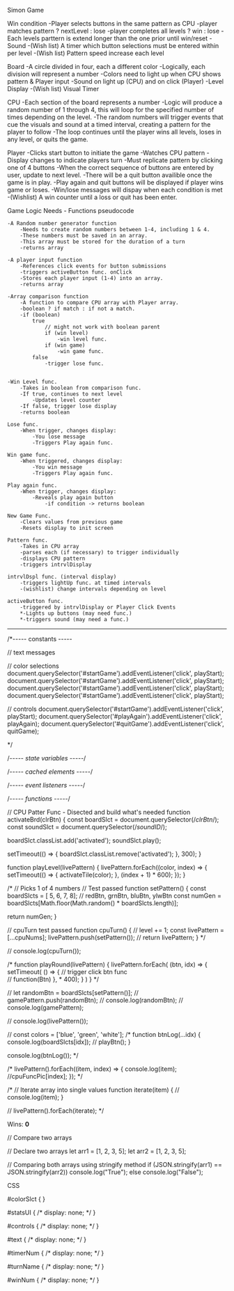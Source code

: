 Simon Game

Win condition
    -Player selects buttons in the same pattern as CPU
    -player matches pattern ? nextLevel : lose
    -player completes all levels ? win : lose 
    -Each levels parttern is extend longer than the one prior
    until win/reset
    -Sound
    -(Wish list) A timer which button selections must be entered within per level
    -(Wish list) Pattern speed increase each level

Board
    -A circle divided in four, each a different color
    -Logically, each division will represent a number
    -Colors need to light up when CPU shows pattern & Player input
    -Sound on light up (CPU) and on click (Player)
    -Level Display
    -(Wish list) Visual Timer

CPU
    -Each section of the board represents a number
    -Logic will produce a random number of 1 through 4,
        this will loop for the specified number of times
        depending on the level.
    -The random numbers will trigger events that cue the visuals
        and sound at a timed interval, creating a pattern for the
         player to follow
    -The loop continues until the player wins all levels, loses in any level,
    or quits the game.

Player
    -Clicks start button to initiate the game
    -Watches CPU pattern
    -Display changes to indicate players turn
    -Must replicate pattern by clicking one of 4 buttons
    -When the correct sequence of buttons are entered by user,
        update to next level.
    -There will be a quit button availible once the game is in play.
    -Play again and quit buttons will be displayed if player wins game or loses. 
    -Win/lose messages will dispay when each condition is met
    -(Wishlist) A win counter until a loss or quit has been enter.
    

Game Logic Needs - Functions pseudocode

    -A Random number generator function
        -Needs to create random numbers between 1-4, including 1 & 4.
        -These numbers must be saved in an array.
        -This array must be stored for the duration of a turn
        -returns array

    -A player input function
        -References click events for button submissions
        -triggers activeButton func. onClick
        -Stores each player input (1-4) into an array.
        -returns array

    -Array comparison function
        -A function to compare CPU array with Player array.
        -boolean ? if match : if not a match.
        -if (boolean)
            true
                // might not work with boolean parent
                if (win level)
                    -win level func.
                if (win game)
                    -win game func.
            false
                -trigger lose func.
            
    
    -Win Level func.
        -Takes in boolean from comparison func.
        -If true, continues to next level
            -Updates level counter
        -If false, trigger lose display
        -returns boolean

    Lose func.
        -When trigger, changes display:
            -You lose message
            -Triggers Play again func.

    Win game func.
        -When triggered, changes display:
            -You win message
            -Triggers Play again func.

    Play again func.
        -When trigger, changes display:
            -Reveals play again button
                -if condition -> returns boolean

    New Game Func.
        -Clears values from previous game
        -Resets display to init screen

    Pattern func.
        -Takes in CPU array
        -parses each (if necessary) to trigger individually
        -displays CPU pattern
        -triggers intrvlDisplay

    intrvlDspl func. (interval display)
        -triggers lightUp func. at timed intervals
        -(wishlist) change intervals depending on level

    activeButton func.
        -triggered by intrvlDisplay or Player Click Events
        *-Lights up buttons (may need func.)
        *-triggers sound (may need a func.)


******************************************************


  /*----- constants -----
  
// text messages


// color selections
document.querySelector('#startGame').addEventListener('click', playStart);
document.querySelector('#startGame').addEventListener('click', playStart);
document.querySelector('#startGame').addEventListener('click', playStart);
document.querySelector('#startGame').addEventListener('click', playStart);

// controls
document.querySelector('#startGame').addEventListener('click', playStart);
document.querySelector('#playAgain').addEventListener('click', playAgain);
document.querySelector('#quitGame').addEventListener('click', quitGame);
  
  
  
  */


  /*----- state variables -----*/


  /*----- cached elements  -----*/


  /*----- event listeners -----*/


/*----- functions -----*/


// CPU Patter Func - Disected and build what's needed
function activateBrd(clrBtn) {
  const boardSlct = document.querySelector(/*clrBtn*/);
  const soundSlct = document.querySelector(/*soundID*/);

  boardSlct.classList.add('activated');
  soundSlct.play();

  setTimeout(() => {
    boardSlct.classList.remove('activated');
  }, 300);
}

function playLevel(livePattern) {
  livePattern.forEach((color, index) => {
    setTimeout(() => {
      activateTile(color);
    }, (index + 1) * 600);
  });
}




/*
// Picks 1 of 4 numbers   // Test passed
function setPattern() { 
  const boardSlcts = [ 5, 6, 7, 8]; // redBtn, grnBtn, bluBtn, ylwBtn
  const numGen = boardSlcts[Math.floor(Math.random() * boardSlcts.length)];

  return numGen;
}

// cpuTurn test passed
function cpuTurn() { 
  // level += 1;
  const livePattern = [...cpuNums];
  livePattern.push(setPattern());
  // return livePattern;
}
*/

// console.log(cpuTurn());

/*
function playRound(livePattern) { 
  livePattern.forEach(
    (btn, idx) => { 
      setTimeout(
        () => {
          // trigger click btn func   
          // function(Btn)
        }, * 400);
    }
  )
}
*/


// let randomBtn = boardSlcts[setPattern()];
// gamePattern.push(randomBtn);
// console.log(randomBtn);
// console.log(gamePattern);



// console.log(livePattern());

// const colors = ['blue', 'green', 'white'];
/*
function btnLog(...idx) {
  console.log(boardSlcts[idx]);
  // playBtn();
}

console.log(btnLog());
*/


 /*
livePattern().forEach((item, index) => {
  console.log(item);
  //cpuFuncPic[index];
});
*/



/*
// Iterate array into single values
function iterate(item) {
  // console.log(item);
}

// livePattern().forEach(iterate);
*/

<span class="winsTtl">Wins: <strong><span id="winNum">0</span></strong></span>




// Compare two arrays


// Declare two arrays
let arr1 = [1, 2, 3, 5];
let arr2 = [1, 2, 3, 5];
 
// Comparing both arrays using stringify method
if (JSON.stringify(arr1) == JSON.stringify(arr2))
    console.log("True");
else
    console.log("False");



CSS


#colorSlct {
}

#statsUI {
    /* display: none; */
}

#controls {
    /* display: none; */
}

#text {
    /* display: none; */
}

#timerNum {
    /* display: none; */
}

#turnName {
    /* display: none; */
}

#winNum {
    /* display: none; */
}

